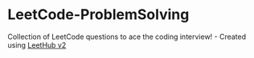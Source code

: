# LeetCode-ProblemSolving
Collection of LeetCode questions to ace the coding interview! - Created using [LeetHub v2](https://github.com/arunbhardwaj/LeetHub-2.0)
